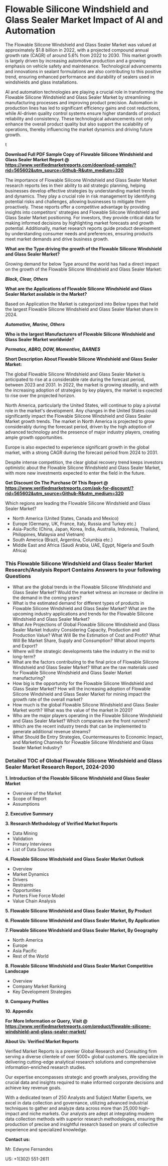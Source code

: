 <meta name="title" content="Global Flowable Silicone Windshield and Glass Sealer Market Impact of AI and Automation"><meta name="description" content="The Flowable Silicone Windshield and Glass Sealer Market was valued at approximately $1.8 billion in 2022, with a projected compound annual growth rate (CAGR) of aroun"><meta name="title" content="Flowable Silicone Windshield and Glass Sealer Market Size, Share, Scope, Trends, Growth, Opportunities, Analysis, Forecast"><h1>Flowable Silicone Windshield and Glass Sealer Market Impact of AI and Automation</h1><p>The Flowable Silicone Windshield and Glass Sealer Market was valued at approximately $1.8 billion in 2022, with a projected compound annual growth rate (CAGR) of around 5.6% from 2022 to 2030. This market growth is largely driven by increasing automotive production and a growing emphasis on vehicle safety and maintenance. Technological advancements and innovations in sealant formulations are also contributing to this positive trend, ensuring enhanced performance and durability of sealers used in windshields and glass installations.</p><p>AI and automation technologies are playing a crucial role in transforming the Flowable Silicone Windshield and Glass Sealer Market by streamlining manufacturing processes and improving product precision. Automation in production lines has led to significant efficiency gains and cost reductions, while AI-driven quality control systems ensure higher standards of product reliability and consistency. These technological advancements not only enhance the overall product quality but also support the scalability of operations, thereby influencing the market dynamics and driving future growth.</p>t</p><p id="" class=""><strong>Download Full PDF Sample Copy of Flowable Silicone Windshield and Glass Sealer Market Report @ <a href="https://www.verifiedmarketreports.com/download-sample/?rid=565602&utm_source=Github-R&utm_medium=320" target="_blank">https://www.verifiedmarketreports.com/download-sample/?rid=565602&utm_source=Github-R&utm_medium=320</a></strong></p><p>The importance of&nbsp;Flowable Silicone Windshield and Glass Sealer Market research reports lies in their ability to aid strategic planning, helping businesses develop effective strategies by understanding market trends and dynamics. They play a crucial role in risk management by identifying potential risks and challenges, allowing businesses to mitigate them proactively. These reports offer a competitive advantage by providing insights into competitors' strategies and Flowable Silicone Windshield and Glass Sealer Market positioning. For investors, they provide critical data for making informed decisions by highlighting market forecasts and growth potential. Additionally, market research reports guide product development by understanding consumer needs and preferences, ensuring products meet market demands and drive business growth.</p><p><strong>What are the&nbsp;Type driving the growth of the Flowable Silicone Windshield and Glass Sealer Market?</strong></p><p id="" class="">Growing demand for below Type around the world has had a direct impact on the growth of the Flowable Silicone Windshield and Glass Sealer Market:</p><em><strong>Black, Clear, Others</strong></em></p><strong>What are the&nbsp;Applications&nbsp;of Flowable Silicone Windshield and Glass Sealer Market available in the Market?</strong></p><p id="" class="">Based on Application the Market is categorized into Below types that held the largest Flowable Silicone Windshield and Glass Sealer Market share In 2024.</p><em><strong>Automotive, Marine, Others</strong></em></p><strong>Who is the largest Manufacturers of Flowable Silicone Windshield and Glass Sealer Market worldwide?</strong></p><p><em><strong>Permatex, ABRO, DOW, Momentive, BARNES</strong></em></p><p id="" class=""><strong>Short Description About Flowable Silicone Windshield and Glass Sealer Market:</strong></p><p>The global Flowable Silicone Windshield and Glass Sealer Market is anticipated to rise at a considerable rate during the forecast period, between 2023 and 2031. In 2022, the market is growing steadily, and with the increasing adoption of strategies by key players, the market is expected to rise over the projected horizon.</p><p>North America, particularly the United States, will continue to play a pivotal role in the market's development. Any changes in the United States could significantly impact the Flowable Silicone Windshield and Glass Sealer Market growth trends. The market in North America is projected to grow considerably during the forecast period, driven by the high adoption of advanced technology and the presence of major industry players, creating ample growth opportunities.</p><p>Europe is also expected to experience significant growth in the global market, with a strong CAGR during the forecast period from 2024 to 2031.</p><p>Despite intense competition, the clear global recovery trend keeps investors optimistic about the Flowable Silicone Windshield and Glass Sealer Market, with more new investments expected to enter the field in the future.</p><p id="" class=""><strong>Get Discount On The Purchase Of This Report @ <a href="https://www.verifiedmarketreports.com/ask-for-discount/?rid=565602&utm_source=Github-R&utm_medium=320" target="_blank">https://www.verifiedmarketreports.com/ask-for-discount/?rid=565602&utm_source=Github-R&utm_medium=320</a></strong></p>Which regions are leading the Flowable Silicone Windshield and Glass Sealer Market?</p><ul><li>North America (United States, Canada and Mexico)</li><li>Europe (Germany, UK, France, Italy, Russia and Turkey etc.)</li><li>Asia-Pacific (China, Japan, Korea, India, Australia, Indonesia, Thailand, Philippines, Malaysia and Vietnam)</li><li>South America (Brazil, Argentina, Columbia etc.)</li><li>Middle East and Africa (Saudi Arabia, UAE, Egypt, Nigeria and South Africa)</li></ul><h3 id="" class="">This Flowable Silicone Windshield and Glass Sealer Market Research/Analysis Report Contains Answers to your following Questions</h3><ul><li>What are the global trends in the Flowable Silicone Windshield and Glass Sealer Market? Would the market witness an increase or decline in the demand in the coming years?</li><li>What is the estimated demand for different types of products in Flowable Silicone Windshield and Glass Sealer Market? What are the upcoming industry applications and trends for the Flowable Silicone Windshield and Glass Sealer Market?</li><li>What Are Projections of Global Flowable Silicone Windshield and Glass Sealer Market Industry Considering Capacity, Production and Production Value? What Will Be the Estimation of Cost and Profit? What Will Be Market Share, Supply and Consumption? What about imports and Export?</li><li>Where will the strategic developments take the industry in the mid to long-term?</li><li>What are the factors contributing to the final price of Flowable Silicone Windshield and Glass Sealer Market? What are the raw materials used for Flowable Silicone Windshield and Glass Sealer Market manufacturing?</li><li>How big is the opportunity for the Flowable Silicone Windshield and Glass Sealer Market? How will the increasing adoption of Flowable Silicone Windshield and Glass Sealer Market for mining impact the growth rate of the overall market?</li><li>How much is the global Flowable Silicone Windshield and Glass Sealer Market worth? What was the value of the market In 2020?</li><li>Who are the major players operating in the Flowable Silicone Windshield and Glass Sealer Market? Which companies are the front runners?</li><li>Which are the recent industry trends that can be implemented to generate additional revenue streams?</li><li>What Should Be Entry Strategies, Countermeasures to Economic Impact, and Marketing Channels for Flowable Silicone Windshield and Glass Sealer Market Industry?</li></ul><h3 id="" class="">Detailed TOC of Global Flowable Silicone Windshield and Glass Sealer Market Research Report, 2024-2030</h3><p id="" class=""><strong>1. Introduction of the Flowable Silicone Windshield and Glass Sealer Market</strong></p><ul><li>Overview of the Market</li><li>Scope of Report</li><li>Assumptions</li></ul><p id="" class=""><strong>2. Executive Summary</strong></p><p id="" class=""><strong>3. Research Methodology of Verified Market Reports</strong></p><ul><li>Data Mining</li><li>Validation</li><li>Primary Interviews</li><li>List of Data Sources</li></ul><p id="" class=""><strong>4. Flowable Silicone Windshield and Glass Sealer Market Outlook</strong></p><ul><li>Overview</li><li>Market Dynamics</li><li>Drivers</li><li>Restraints</li><li>Opportunities</li><li>Porters Five Force Model</li><li>Value Chain Analysis</li></ul><p id="" class=""><strong>5. Flowable Silicone Windshield and Glass Sealer Market, By Product</strong></p><p id="" class=""><strong>6. Flowable Silicone Windshield and Glass Sealer Market, By Application</strong></p><p id="" class=""><strong>7. Flowable Silicone Windshield and Glass Sealer Market, By Geography</strong></p><ul><li>North America</li><li>Europe</li><li>Asia Pacific</li><li>Rest of the World</li></ul><p id="" class=""><strong>8. Flowable Silicone Windshield and Glass Sealer Market Competitive Landscape</strong></p><ul><li>Overview</li><li>Company Market Ranking</li><li>Key Development Strategies</li></ul><p id="" class=""><strong>9. Company Profiles</strong></p><p id="" class=""><strong>10. Appendix</strong></p><p id="" class=""><strong>For More Information or Query, Visit @ <a href="https://www.verifiedmarketreports.com/product/flowable-silicone-windshield-and-glass-sealer-market/" target="_blank">https://www.verifiedmarketreports.com/product/flowable-silicone-windshield-and-glass-sealer-market/</a></strong></p><p id="" class=""><strong>About Us: Verified Market Reports</strong></p><p id="" class="">Verified Market Reports is a premier Global Research and Consulting firm serving a diverse clientele of over 5000+ global customers. We specialize in delivering cutting-edge analytical research solutions and comprehensive information-enriched research studies.</p><p id="" class="">Our expertise encompasses strategic and growth analyses, providing the crucial data and insights required to make informed corporate decisions and achieve key revenue goals.</p><p id="" class="">With a dedicated team of 250 Analysts and Subject Matter Experts, we excel in data collection and governance, utilizing advanced industrial techniques to gather and analyze data across more than 25,000 high-impact and niche markets. Our analysts are adept at integrating modern data collection methods with superior research methodologies, ensuring the production of precise and insightful research based on years of collective experience and specialized knowledge.</p><p id="" class=""><strong>Contact us:</strong></p><p id="" class="">Mr. Edwyne Fernandes</p><p id="" class="">US: +1(302) 551-2611</p>
